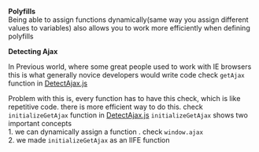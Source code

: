 **Polyfills**
<br/>
Being able to assign functions dynamically(same way you assign different values to variables) also allows you to work
more efficiently when defining polyfills

**Detecting Ajax**

In Previous world, where some great people used to work with IE browsers this is what generally novice developers would write code
check ```getAjax``` function in [DetectAjax.js](DetectingAjax.js)

Problem with this is, every function has to have this check, which is like repetitive code. 
there is more efficient way to do this. check ```initializeGetAjax``` function in [DetectAjax.js](DetectingAjax.js)
```initializeGetAjax``` shows two important concepts </br>
    1. we can dynamically assign a function . check ```window.ajax``` </br>
    2. we made ```initializeGetAjax``` as an IIFE function
